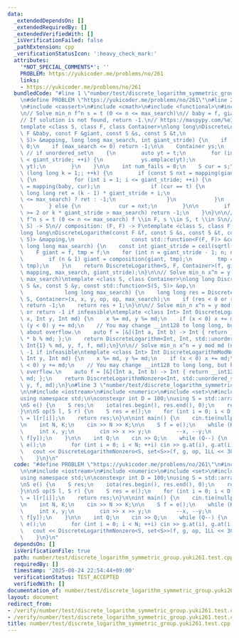 ```yaml
---
data:
  _extendedDependsOn: []
  _extendedRequiredBy: []
  _extendedVerifiedWith: []
  _isVerificationFailed: false
  _pathExtension: cpp
  _verificationStatusIcon: ':heavy_check_mark:'
  attributes:
    '*NOT_SPECIAL_COMMENTS*': ''
    PROBLEM: https://yukicoder.me/problems/no/261
    links:
    - https://yukicoder.me/problems/no/261
  bundledCode: "#line 1 \"number/test/discrete_logarithm_symmetric_group.yuki261.test.cpp\"\
    \n#define PROBLEM \"https://yukicoder.me/problems/no/261\"\n#line 2 \"number/discrete_logarithm.hpp\"\
    \n#include <cassert>\n#include <cmath>\n#include <functional>\n#include <unordered_set>\n\
    \n// Solve min_n f^n s = t (0 <= n <= max_search)\n// baby = f, giant = f^giant_stride\n\
    // If solution is not found, return -1.\n// https://maspypy.com/%e3%83%a2%e3%83%8e%e3%82%a4%e3%83%89%e4%bd%9c%e7%94%a8%e3%81%ab%e9%96%a2%e3%81%99%e3%82%8b%e9%9b%a2%e6%95%a3%e5%af%be%e6%95%b0%e5%95%8f%e9%a1%8c\n\
    template <class S, class F, class Container>\nlong long\nDiscreteLogarithm(const\
    \ F &baby, const F &giant, const S &s, const S &t,\n                  const std::function<S(F,\
    \ S)> &mapping, long long max_search, int giant_stride) {\n    if (s == t) return\
    \ 0;\n    if (max_search <= 0) return -1;\n\n    Container ys;\n    // ys.reserve(giant_stride);\
    \ // if unordered_set\n    {\n        auto yt = t;\n        for (int i = 0; i\
    \ < giant_stride; ++i) {\n            ys.emplace(yt);\n            yt = mapping(baby,\
    \ yt);\n        }\n    }\n\n    int num_fails = 0;\n    S cur = s;\n\n    for\
    \ (long long k = 1;; ++k) {\n        if (const S nxt = mapping(giant, cur); ys.count(nxt))\
    \ {\n            for (int i = 1; i <= giant_stride; ++i) {\n                cur\
    \ = mapping(baby, cur);\n                if (cur == t) {\n                   \
    \ long long ret = (k - 1) * giant_stride + i;\n                    return (ret\
    \ <= max_search) ? ret : -1;\n                }\n            }\n            ++num_fails;\n\
    \        } else {\n            cur = nxt;\n        }\n\n        if (num_fails\
    \ >= 2 or k * giant_stride > max_search) return -1;\n    }\n}\n\n// Solve min_n\
    \ f^n s = t (0 <= n <= max_search) f \\in F, s \\in S, t \\in S\n// mapping: (F,\
    \ S) -> S\n// composition: (F, F) -> F\ntemplate <class S, class F, class Container>\n\
    long long\nDiscreteLogarithm(const F &f, const S &s, const S &t, const std::function<S(F,\
    \ S)> &mapping,\n                  const std::function<F(F, F)> &composition,\
    \ long long max_search) {\n    const int giant_stride = ceil(sqrtl(max_search));\n\
    \    F giant = f, tmp = f;\n    for (int n = giant_stride - 1; n; n >>= 1) {\n\
    \        if (n & 1) giant = composition(giant, tmp);\n        tmp = composition(tmp,\
    \ tmp);\n    }\n    return DiscreteLogarithm<S, F, Container>(f, giant, s, t,\
    \ mapping, max_search, giant_stride);\n}\n\n// Solve min_n x^n = y (1 <= n <=\
    \ max_search)\ntemplate <class S, class Container>\nlong long DiscreteLogarithmNonzero(const\
    \ S &x, const S &y, const std::function<S(S, S)> &op,\n                      \
    \             long long max_search) {\n    long long res = DiscreteLogarithm<S,\
    \ S, Container>(x, x, y, op, op, max_search);\n    if (res < 0 or res >= max_search)\
    \ return -1;\n    return res + 1;\n}\n\n// Solve min_n x^n = y mod md (n >= 0)\
    \ or return -1 if infeasible\ntemplate <class Int> Int DiscreteLogarithmMod(Int\
    \ x, Int y, Int md) {\n    x %= md, y %= md;\n    if (x < 0) x += md;\n    if\
    \ (y < 0) y += md;\n    // You may change __int128 to long long, but be careful\
    \ about overflow.\n    auto f = [&](Int a, Int b) -> Int { return __int128(a)\
    \ * b % md; };\n    return DiscreteLogarithm<Int, Int, std::unordered_set<Int>>(x,\
    \ Int{1} % md, y, f, f, md);\n}\n\n// Solve min_n x^n = y mod md (n >= 1) or return\
    \ -1 if infeasible\ntemplate <class Int> Int DiscreteLogarithmModNonzero(Int x,\
    \ Int y, Int md) {\n    x %= md, y %= md;\n    if (x < 0) x += md;\n    if (y\
    \ < 0) y += md;\n    // You may change __int128 to long long, but be careful about\
    \ overflow.\n    auto f = [&](Int a, Int b) -> Int { return __int128(a) * b %\
    \ md; };\n    return DiscreteLogarithmNonzero<Int, std::unordered_set<Int>>(x,\
    \ y, f, md);\n}\n#line 3 \"number/test/discrete_logarithm_symmetric_group.yuki261.test.cpp\"\
    \n\n#include <iostream>\n#include <numeric>\n#include <set>\n#include <utility>\n\
    using namespace std;\n\nconstexpr int D = 100;\nusing S = std::array<int, D>;\n\
    \nS e() {\n    S res;\n    iota(res.begin(), res.end(), 0);\n    return res;\n\
    }\n\nS op(S l, S r) {\n    S res = e();\n    for (int i = 0; i < D; ++i) res[i]\
    \ = l[r[i]];\n    return res;\n}\n\nint main() {\n    cin.tie(nullptr), ios::sync_with_stdio(false);\n\
    \n    int N, K;\n    cin >> N >> K;\n\n    S f = e();\n    while (K--) {\n   \
    \     int x, y;\n        cin >> x >> y;\n        --x, --y;\n        swap(f[x],\
    \ f[y]);\n    }\n\n    int Q;\n    cin >> Q;\n    while (Q--) {\n        S g =\
    \ e();\n        for (int i = 0; i < N; ++i) cin >> g.at(i), g.at(i)--;\n     \
    \   cout << DiscreteLogarithmNonzero<S, set<S>>(f, g, op, 1LL << 30) << '\\n';\n\
    \    }\n}\n"
  code: "#define PROBLEM \"https://yukicoder.me/problems/no/261\"\n#include \"number/discrete_logarithm.hpp\"\
    \n\n#include <iostream>\n#include <numeric>\n#include <set>\n#include <utility>\n\
    using namespace std;\n\nconstexpr int D = 100;\nusing S = std::array<int, D>;\n\
    \nS e() {\n    S res;\n    iota(res.begin(), res.end(), 0);\n    return res;\n\
    }\n\nS op(S l, S r) {\n    S res = e();\n    for (int i = 0; i < D; ++i) res[i]\
    \ = l[r[i]];\n    return res;\n}\n\nint main() {\n    cin.tie(nullptr), ios::sync_with_stdio(false);\n\
    \n    int N, K;\n    cin >> N >> K;\n\n    S f = e();\n    while (K--) {\n   \
    \     int x, y;\n        cin >> x >> y;\n        --x, --y;\n        swap(f[x],\
    \ f[y]);\n    }\n\n    int Q;\n    cin >> Q;\n    while (Q--) {\n        S g =\
    \ e();\n        for (int i = 0; i < N; ++i) cin >> g.at(i), g.at(i)--;\n     \
    \   cout << DiscreteLogarithmNonzero<S, set<S>>(f, g, op, 1LL << 30) << '\\n';\n\
    \    }\n}\n"
  dependsOn: []
  isVerificationFile: true
  path: number/test/discrete_logarithm_symmetric_group.yuki261.test.cpp
  requiredBy: []
  timestamp: '2025-08-24 22:54:44+09:00'
  verificationStatus: TEST_ACCEPTED
  verifiedWith: []
documentation_of: number/test/discrete_logarithm_symmetric_group.yuki261.test.cpp
layout: document
redirect_from:
- /verify/number/test/discrete_logarithm_symmetric_group.yuki261.test.cpp
- /verify/number/test/discrete_logarithm_symmetric_group.yuki261.test.cpp.html
title: number/test/discrete_logarithm_symmetric_group.yuki261.test.cpp
---
```

